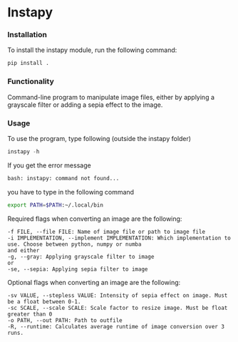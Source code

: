 # Instapy

### Installation
To install the instapy module, run the following command:
```python
pip install .
```

### Functionality
Command-line program to manipulate image files, either by applying a grayscale filter
or adding a sepia effect to the image.

### Usage
To use the program, type following (outside the instapy folder)
```python
instapy -h
```
If you get the error message
```bash
bash: instapy: command not found...
```
you have to type in the following command
```bash
export PATH=$PATH:~/.local/bin
```
Required flags when converting an image are the following:
```
-f FILE, --file FILE: Name of image file or path to image file
-i IMPLEMENTATION, --implement IMPLEMENTATION: Which implementation to use. Choose between python, numpy or numba
and either
-g, --gray: Applying grayscale filter to image
or
-se, --sepia: Applying sepia filter to image
```
Optional flags when converting an image are the following:
```
-sv VALUE, --stepless VALUE: Intensity of sepia effect on image. Must be a float between 0-1.
-sc SCALE, --scale SCALE: Scale factor to resize image. Must be float greater than 0
-o PATH, --out PATH: Path to outfile
-R, --runtime: Calculates average runtime of image conversion over 3 runs.
```